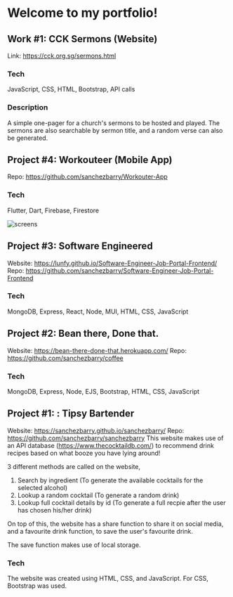 # Welcome to my portfolio!

## Work #1: CCK Sermons (Website)
Link: https://cck.org.sg/sermons.html

### Tech
JavaScript, CSS, HTML, Bootstrap, API calls

### Description
A simple one-pager for a church's sermons to be hosted and played. The sermons are also searchable by sermon title, and a random verse can also be generated. 

## Project #4: Workouteer (Mobile App)
Repo: https://github.com/sanchezbarry/Workouter-App

### Tech
Flutter, Dart, Firebase, Firestore

![screens](https://user-images.githubusercontent.com/104004364/201466041-71b57c30-428b-467c-831a-ed437b642ac0.png)

## Project #3: Software Engineered
Website: https://lunfy.github.io/Software-Engineer-Job-Portal-Frontend/
Repo: https://github.com/sanchezbarry/Software-Engineer-Job-Portal-Frontend

### Tech
MongoDB, Express, React, Node, MUI, HTML, CSS, JavaScript

## Project #2: Bean there, Done that.
Website: https://bean-there-done-that.herokuapp.com/
Repo: https://github.com/sanchezbarry/coffee

### Tech
MongoDB, Express, Node, EJS, Bootstrap, HTML, CSS, JavaScript

## Project #1: : Tipsy Bartender
Website: https://sanchezbarry.github.io/sanchezbarry/
Repo: https://github.com/sanchezbarry/sanchezbarry
This website makes use of an API database (https://www.thecocktaildb.com/) to recommend drink recipes based on what booze you have lying around!

3 different  methods are called on the website,
1. Search by ingredient (To generate the available cocktails for the selected alcohol)
2. Lookup a random cocktail (To generate a random drink)
3. Lookup full cocktail details by id (To generate a full recpie after the user has chosen his/her drink)

On top of this, the website has a share function to share it on social media, and a favourite drink function, to save the user's favourite drink.

The save function makes use of local storage.

### Tech
The website was created using HTML, CSS, and JavaScript. For CSS, Bootstrap was used.


